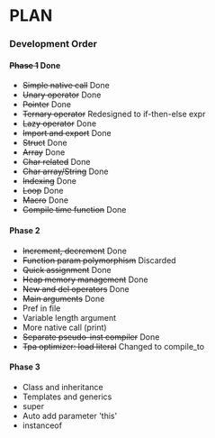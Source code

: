 # PLAN

### Development Order

#### ~~Phase 1~~ Done
* ~~Simple native call~~ Done
* ~~Unary operator~~ Done
* ~~Pointer~~ Done
* ~~Ternary operator~~ Redesigned to if-then-else expr
* ~~Lazy operator~~ Done
* ~~Import and export~~ Done
* ~~Struct~~ Done
* ~~Array~~ Done
* ~~Char related~~ Done
* ~~Char array/String~~ Done
* ~~Indexing~~ Done
* ~~Loop~~ Done
* ~~Macro~~ Done
* ~~Compile time function~~ Done

#### Phase 2
* ~~Increment, decrement~~ Done
* ~~Function param polymorphism~~ Discarded
* ~~Quick assignment~~ Done
* ~~Heap memory management~~ Done
* ~~New and del operators~~ Done
* ~~Main arguments~~ Done
* Pref in file
* Variable length argument
* More native call (print)
* ~~Separate pseudo-inst compiler~~ Done
* ~~Tpa optimizer: load literal~~ Changed to compile_to

#### Phase 3
* Class and inheritance
* Templates and generics
* super
* Auto add parameter 'this'
* instanceof
